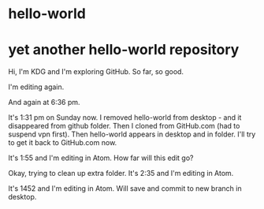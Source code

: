 # hello-world
# yet another hello-world repository

Hi, I'm KDG and I'm exploring GitHub. So far, so good.

I'm editing again.

And again at 6:36 pm.

It's 1:31 pm on Sunday now. I removed hello-world from desktop - and it disappeared from github folder. Then I cloned from GitHub.com (had to suspend vpn first). Then hello-world appears in desktop and in folder. I'll try to get it back to GitHub.com now.

It's 1:55 and I'm editing in Atom.  How far will this edit go?

Okay, trying to clean up extra folder. It's 2:35 and I'm editing in Atom.


It's 1452 and I'm editing in Atom. Will save and commit to new branch in desktop.
